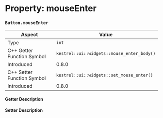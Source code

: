 
# Property: mouseEnter
### `Button.mouseEnter`

| Aspect | Value |
| --- | --- |
| Type | `int` |
| C++ Getter Function Symbol | `kestrel::ui::widgets::mouse_enter_body()` |
| Introduced | 0.8.0 |
| C++ Setter Function Symbol | `kestrel::ui::widgets::set_mouse_enter()` |
| Introduced | 0.8.0 |

#### Getter Description

#### Setter Description

